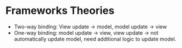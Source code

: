 # Frameworks Theories

* Two-way binding: View update -> model, model update -> view
* One-way binding: model update -> view, view update -> not automatically update model, need additional logic to update model.
